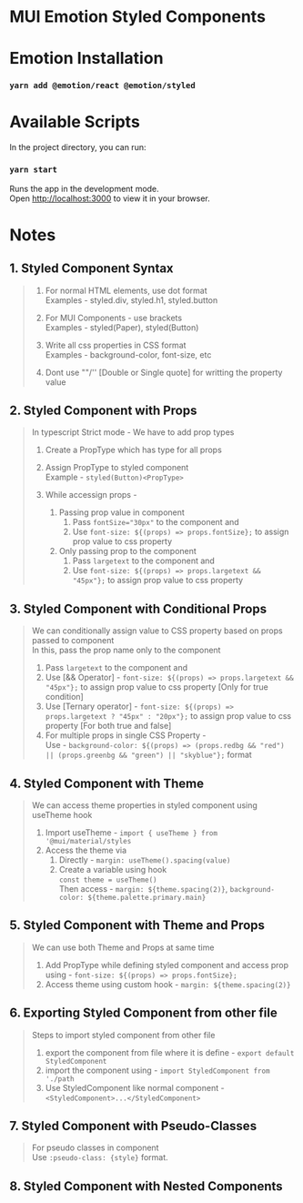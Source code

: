 # MUI Emotion Styled Components

# Emotion Installation

### `yarn add @emotion/react @emotion/styled`

# Available Scripts

In the project directory, you can run:

### `yarn start`

Runs the app in the development mode.\
Open [http://localhost:3000](http://localhost:3000) to view it in your browser.

# Notes

## 1. Styled Component Syntax

> 1. For normal HTML elements, use dot format <br />
>    Examples - styled.div, styled.h1, styled.button
>    <br />
>
> 2. For MUI Components - use brackets <br />
>    Examples - styled(Paper), styled(Button)
>    <br />
>
> 3. Write all css properties in CSS format<br />
>    Examples - background-color, font-size, etc
>    <br />
>
> 4. Dont use ""/'' [Double or Single quote] for writting the property value
>    <br />

## 2. Styled Component with Props

> In typescript Strict mode - We have to add prop types <br />
>
> 1. Create a PropType which has type for all props <br />
> 2. Assign PropType to styled component <br />
>    Example - `styled(Button)<PropType>` <br />
>
> 3. While accessign props -
>
>    1. Passing prop value in component
>       1. Pass `fontSize="30px"` to the component and
>       2. Use `font-size: ${(props) => props.fontSize};` to assign prop value to css property
>    2. Only passing prop to the component
>       1. Pass `largetext` to the component and
>       2. Use `font-size: ${(props) => props.largetext && "45px"};` to assign prop value to css property

## 3. Styled Component with Conditional Props

> We can conditionally assign value to CSS property based on props passed to component <br />
> In this, pass the prop name only to the component <br />
>
> 1. Pass `largetext` to the component and <br />
> 2. Use [&& Operator] - `font-size: ${(props) => props.largetext && "45px"};` to assign prop value to css property [Only for true condition]
> 3. Use [Ternary operator] - `font-size: ${(props) => props.largetext ? "45px" : "20px"};` to assign prop value to css property [For both true and false]
> 4. For multiple props in single CSS Property - <br />
>    Use - `background-color: ${(props) => (props.redbg && "red") || (props.greenbg && "green") || "skyblue"};` format

## 4. Styled Component with Theme

> We can access theme properties in styled component using useTheme hook <br />
>
> 1. Import useTheme - `import { useTheme } from '@mui/material/styles` <br />
> 2. Access the theme via
>    1. Directly - `margin: useTheme().spacing(value)` <br />
>    2. Create a variable using hook <br /> `const theme = useTheme()` <br />
>       Then access - `margin: ${theme.spacing(2)}`, `background-color: ${theme.palette.primary.main}`

## 5. Styled Component with Theme and Props

> We can use both Theme and Props at same time <br />
>
> 1. Add PropType while defining styled component and access prop using - `font-size: ${(props) => props.fontSize};` <br />
> 2. Access theme using custom hook - `margin: ${theme.spacing(2)}` <br />

## 6. Exporting Styled Component from other file

> Steps to import styled component from other file <br />
>
> 1. export the component from file where it is define - `export default StyledComponent` <br />
> 2. import the component using - `import StyledComponent from './path`
> 3. Use StyledComponent like normal component - `<StyledComponent>...</StyledComponent>`

## 7. Styled Component with Pseudo-Classes

> For pseudo classes in component <br />
> Use `:pseudo-class: {style}` format.

## 8. Styled Component with Nested Components
